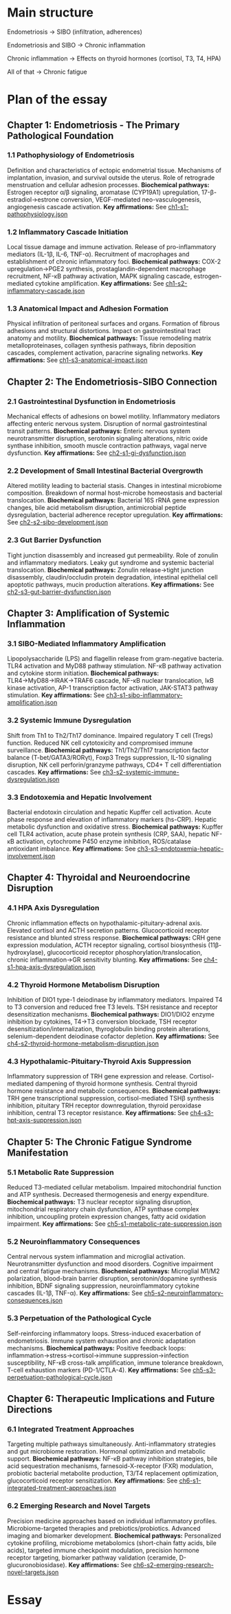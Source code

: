 # Main structure

Endometriosis -> SIBO
(infiltration, adherences)

Endometriosis and SIBO -> Chronic inflammation

Chronic inflammation -> Effects on thyroid hormones (cortisol, T3, T4, HPA)

All of that -> Chronic fatigue

# Plan of the essay

## Chapter 1: Endometriosis - The Primary Pathological Foundation
### 1.1 Pathophysiology of Endometriosis
Definition and characteristics of ectopic endometrial tissue. Mechanisms of implantation, invasion, and survival outside the uterus. Role of retrograde menstruation and cellular adhesion processes.
**Biochemical pathways:** Estrogen receptor α/β signaling, aromatase (CYP19A1) upregulation, 17-β-estradiol→estrone conversion, VEGF-mediated neo-vasculogenesis, angiogenesis cascade activation.
**Key affirmations:** See [ch1-s1-pathophysiology.json](./ch1-s1-pathophysiology.json)

### 1.2 Inflammatory Cascade Initiation
Local tissue damage and immune activation. Release of pro-inflammatory mediators (IL-1β, IL-6, TNF-α). Recruitment of macrophages and establishment of chronic inflammatory foci.
**Biochemical pathways:** COX-2 upregulation→PGE2 synthesis, prostaglandin-dependent macrophage recruitment, NF-κB pathway activation, MAPK signaling cascade, estrogen-mediated cytokine amplification.
**Key affirmations:** See [ch1-s2-inflammatory-cascade.json](./ch1-s2-inflammatory-cascade.json)

### 1.3 Anatomical Impact and Adhesion Formation
Physical infiltration of peritoneal surfaces and organs. Formation of fibrous adhesions and structural distortions. Impact on gastrointestinal tract anatomy and motility.
**Biochemical pathways:** Tissue remodeling matrix metalloproteinases, collagen synthesis pathways, fibrin deposition cascades, complement activation, paracrine signaling networks.
**Key affirmations:** See [ch1-s3-anatomical-impact.json](./ch1-s3-anatomical-impact.json)

## Chapter 2: The Endometriosis-SIBO Connection
### 2.1 Gastrointestinal Dysfunction in Endometriosis
Mechanical effects of adhesions on bowel motility. Inflammatory mediators affecting enteric nervous system. Disruption of normal gastrointestinal transit patterns.
**Biochemical pathways:** Enteric nervous system neurotransmitter disruption, serotonin signaling alterations, nitric oxide synthase inhibition, smooth muscle contraction pathways, vagal nerve dysfunction.
**Key affirmations:** See [ch2-s1-gi-dysfunction.json](./ch2-s1-gi-dysfunction.json)

### 2.2 Development of Small Intestinal Bacterial Overgrowth
Altered motility leading to bacterial stasis. Changes in intestinal microbiome composition. Breakdown of normal host-microbe homeostasis and bacterial translocation.
**Biochemical pathways:** Bacterial 16S rRNA gene expression changes, bile acid metabolism disruption, antimicrobial peptide dysregulation, bacterial adherence receptor upregulation.
**Key affirmations:** See [ch2-s2-sibo-development.json](./ch2-s2-sibo-development.json)

### 2.3 Gut Barrier Dysfunction
Tight junction disassembly and increased gut permeability. Role of zonulin and inflammatory mediators. Leaky gut syndrome and systemic bacterial translocation.
**Biochemical pathways:** Zonulin release→tight junction disassembly, claudin/occludin protein degradation, intestinal epithelial cell apoptotic pathways, mucin production alterations.
**Key affirmations:** See [ch2-s3-gut-barrier-dysfunction.json](./ch2-s3-gut-barrier-dysfunction.json)

## Chapter 3: Amplification of Systemic Inflammation
### 3.1 SIBO-Mediated Inflammatory Amplification
Lipopolysaccharide (LPS) and flagellin release from gram-negative bacteria. TLR4 activation and MyD88 pathway stimulation. NF-κB pathway activation and cytokine storm initiation.
**Biochemical pathways:** TLR4→MyD88→IRAK→TRAF6 cascade, NF-κB nuclear translocation, IκB kinase activation, AP-1 transcription factor activation, JAK-STAT3 pathway stimulation.
**Key affirmations:** See [ch3-s1-sibo-inflammatory-amplification.json](./ch3-s1-sibo-inflammatory-amplification.json)

### 3.2 Systemic Immune Dysregulation
Shift from Th1 to Th2/Th17 dominance. Impaired regulatory T cell (Tregs) function. Reduced NK cell cytotoxicity and compromised immune surveillance.
**Biochemical pathways:** Th1/Th2/Th17 transcription factor balance (T-bet/GATA3/RORγt), Foxp3 Tregs suppression, IL-10 signaling disruption, NK cell perforin/granzyme pathways, CD4+ T cell differentiation cascades.
**Key affirmations:** See [ch3-s2-systemic-immune-dysregulation.json](./ch3-s2-systemic-immune-dysregulation.json)

### 3.3 Endotoxemia and Hepatic Involvement
Bacterial endotoxin circulation and hepatic Kupffer cell activation. Acute phase response and elevation of inflammatory markers (hs-CRP). Hepatic metabolic dysfunction and oxidative stress.
**Biochemical pathways:** Kupffer cell TLR4 activation, acute phase protein synthesis (CRP, SAA), hepatic NF-κB activation, cytochrome P450 enzyme inhibition, ROS/catalase antioxidant imbalance.
**Key affirmations:** See [ch3-s3-endotoxemia-hepatic-involvement.json](./ch3-s3-endotoxemia-hepatic-involvement.json)

## Chapter 4: Thyroidal and Neuroendocrine Disruption
### 4.1 HPA Axis Dysregulation
Chronic inflammation effects on hypothalamic-pituitary-adrenal axis. Elevated cortisol and ACTH secretion patterns. Glucocorticoid receptor resistance and blunted stress response.
**Biochemical pathways:** CRH gene expression modulation, ACTH receptor signaling, cortisol biosynthesis (11β-hydroxylase), glucocorticoid receptor phosphorylation/translocation, chronic inflammation→GR sensitivity blunting.
**Key affirmations:** See [ch4-s1-hpa-axis-dysregulation.json](./ch4-s1-hpa-axis-dysregulation.json)

### 4.2 Thyroid Hormone Metabolism Disruption
Inhibition of DIO1 type-1 deiodinase by inflammatory mediators. Impaired T4 to T3 conversion and reduced free T3 levels. TSH resistance and receptor desensitization mechanisms.
**Biochemical pathways:** DIO1/DIO2 enzyme inhibition by cytokines, T4→T3 conversion blockade, TSH receptor desensitization/internalization, thyroglobulin binding protein alterations, selenium-dependent deiodinase cofactor depletion.
**Key affirmations:** See [ch4-s2-thyroid-hormone-metabolism-disruption.json](./ch4-s2-thyroid-hormone-metabolism-disruption.json)

### 4.3 Hypothalamic-Pituitary-Thyroid Axis Suppression
Inflammatory suppression of TRH gene expression and release. Cortisol-mediated dampening of thyroid hormone synthesis. Central thyroid hormone resistance and metabolic consequences.
**Biochemical pathways:** TRH gene transcriptional suppression, cortisol-mediated TSHβ synthesis inhibition, pituitary TRH receptor downregulation, thyroid peroxidase inhibition, central T3 receptor resistance.
**Key affirmations:** See [ch4-s3-hpt-axis-suppression.json](./ch4-s3-hpt-axis-suppression.json)

## Chapter 5: The Chronic Fatigue Syndrome Manifestation
### 5.1 Metabolic Rate Suppression
Reduced T3-mediated cellular metabolism. Impaired mitochondrial function and ATP synthesis. Decreased thermogenesis and energy expenditure.
**Biochemical pathways:** T3 nuclear receptor signaling disruption, mitochondrial respiratory chain dysfunction, ATP synthase complex inhibition, uncoupling protein expression changes, fatty acid oxidation impairment.
**Key affirmations:** See [ch5-s1-metabolic-rate-suppression.json](./ch5-s1-metabolic-rate-suppression.json)

### 5.2 Neuroinflammatory Consequences
Central nervous system inflammation and microglial activation. Neurotransmitter dysfunction and mood disorders. Cognitive impairment and central fatigue mechanisms.
**Biochemical pathways:** Microglial M1/M2 polarization, blood-brain barrier disruption, serotonin/dopamine synthesis inhibition, BDNF signaling suppression, neuroinflammatory cytokine cascades (IL-1β, TNF-α).
**Key affirmations:** See [ch5-s2-neuroinflammatory-consequences.json](./ch5-s2-neuroinflammatory-consequences.json)

### 5.3 Perpetuation of the Pathological Cycle
Self-reinforcing inflammatory loops. Stress-induced exacerbation of endometriosis. Immune system exhaustion and chronic adaptation mechanisms.
**Biochemical pathways:** Positive feedback loops: inflammation→stress→cortisol→immune suppression→infection susceptibility, NF-κB cross-talk amplification, immune tolerance breakdown, T-cell exhaustion markers (PD-1/CTLA-4).
**Key affirmations:** See [ch5-s3-perpetuation-pathological-cycle.json](./ch5-s3-perpetuation-pathological-cycle.json)

## Chapter 6: Therapeutic Implications and Future Directions
### 6.1 Integrated Treatment Approaches
Targeting multiple pathways simultaneously. Anti-inflammatory strategies and gut microbiome restoration. Hormonal optimization and metabolic support.
**Biochemical pathways:** NF-κB pathway inhibition strategies, bile acid sequestration mechanisms, farnesoid-X-receptor (FXR) modulation, probiotic bacterial metabolite production, T3/T4 replacement optimization, glucocorticoid receptor sensitization.
**Key affirmations:** See [ch6-s1-integrated-treatment-approaches.json](./ch6-s1-integrated-treatment-approaches.json)

### 6.2 Emerging Research and Novel Targets
Precision medicine approaches based on individual inflammatory profiles. Microbiome-targeted therapies and prebiotics/probiotics. Advanced imaging and biomarker development.
**Biochemical pathways:** Personalized cytokine profiling, microbiome metabolomics (short-chain fatty acids, bile acids), targeted immune checkpoint modulation, precision hormone receptor targeting, biomarker pathway validation (ceramide, D-glucuronobiosidase).
**Key affirmations:** See [ch6-s2-emerging-research-novel-targets.json](./ch6-s2-emerging-research-novel-targets.json)

# Essay